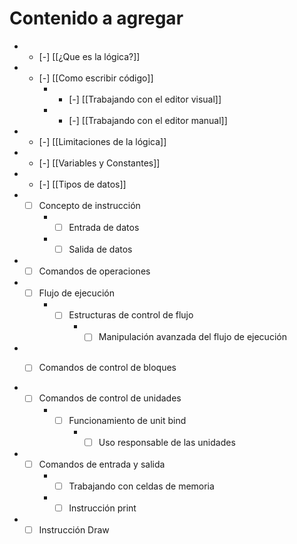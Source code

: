 # Contenido a agregar

- - [-] [[¿Que es la lógica?]]
- - [-] [[Como escribir código]]
	- - [-] [[Trabajando con el editor visual]]
	- - [-] [[Trabajando con el editor manual]]
- - [-] [[Limitaciones de la lógica]]
- - [-] [[Variables y Constantes]]
- - [-] [[Tipos de datos]]


- - [ ] Concepto de instrucción
	- - [ ] Entrada de datos
	- - [ ] Salida de datos

- - [ ] Comandos de operaciones

- - [ ] Flujo de ejecución
	- - [ ] Estructuras de control de flujo
		- - [ ] Manipulación avanzada del flujo de ejecución

- - [ ] Comandos de control de bloques


- - [ ] Comandos de control de unidades
	- - [ ] Funcionamiento de unit bind
		- - [ ] Uso responsable de las unidades

- - [ ] Comandos de entrada y salida
	- - [ ] Trabajando con celdas de memoria
	- - [ ] Instrucción print

- - [ ] Instrucción Draw
